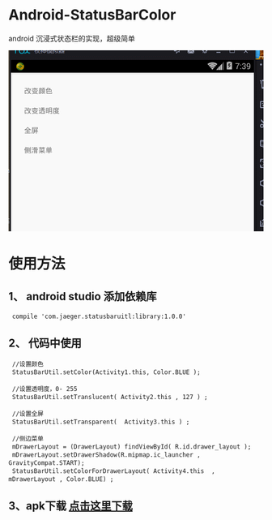 # Android-StatusBarColor
android 沉浸式状态栏的实现，超级简单


![效果图](GIF1.gif)


# 使用方法

## 1、  android studio 添加依赖库

     compile 'com.jaeger.statusbaruitl:library:1.0.0'


## 2、  代码中使用
 
     //设置颜色
     StatusBarUtil.setColor(Activity1.this, Color.BLUE );
         
     //设置透明度，0- 255
     StatusBarUtil.setTranslucent( Activity2.this , 127 ) ;
         
     //设置全屏
     StatusBarUtil.setTransparent(  Activity3.this ) ;
        
     //侧边菜单
     mDrawerLayout = (DrawerLayout) findViewById( R.id.drawer_layout );
     mDrawerLayout.setDrawerShadow(R.mipmap.ic_launcher , GravityCompat.START);
     StatusBarUtil.setColorForDrawerLayout( Activity4.this  , mDrawerLayout , Color.BLUE) ;

## 3、apk下载  [点击这里下载](app-debug.apk)
